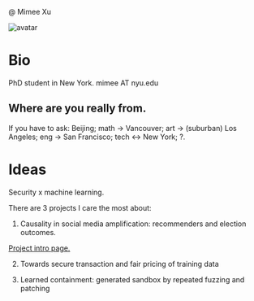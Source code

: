@ Mimee Xu

![avatar](avatar.jpg)

# Bio
PhD student in New York. mimee AT nyu.edu

## Where are you really from.
If you have to ask:
Beijing; math -> Vancouver; art -> (suburban) Los Angeles; eng -> San Francisco; tech <-> New York; ?.

# Ideas
Security x machine learning.

There are 3 projects I care the most about:

1. Causality in social media amplification: recommenders and election outcomes.

[Project intro page.](causal-influence-platform-propagation)

2. Towards secure transaction and fair pricing of training data

3. Learned containment: generated sandbox by repeated fuzzing and patching
